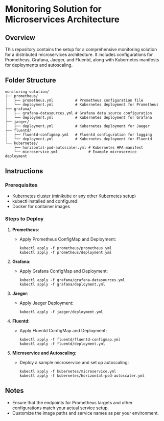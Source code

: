 # Monitoring Solution for Microservices Architecture

## Overview
This repository contains the setup for a comprehensive monitoring solution for a distributed microservices architecture. It includes configurations for Prometheus, Grafana, Jaeger, and Fluentd, along with Kubernetes manifests for deployments and autoscaling.

## Folder Structure
```
monitoring-solution/
├── prometheus/
│   ├── prometheus.yml          # Prometheus configuration file
│   └── deployment.yml          # Kubernetes deployment for Prometheus
├── grafana/
│   ├── grafana-datasources.yml # Grafana data source configuration
│   └── deployment.yml          # Kubernetes deployment for Grafana
├── jaeger/
│   ├── deployment.yml          # Kubernetes deployment for Jaeger
├── fluentd/
│   ├── fluentd-configmap.yml   # Fluentd configuration for logging
│   └── deployment.yml          # Kubernetes deployment for Fluentd
└── kubernetes/
    ├── horizontal-pod-autoscaler.yml # Kubernetes HPA manifest
    └── microservice.yml              # Example microservice deployment
```

## Instructions

### Prerequisites
- Kubernetes cluster (minikube or any other Kubernetes setup)
- kubectl installed and configured
- Docker for container images

### Steps to Deploy

1. **Prometheus**:
    - Apply Prometheus ConfigMap and Deployment:
      ```
      kubectl apply -f prometheus/prometheus.yml
      kubectl apply -f prometheus/deployment.yml
      ```

2. **Grafana**:
    - Apply Grafana ConfigMap and Deployment:
      ```
      kubectl apply -f grafana/grafana-datasources.yml
      kubectl apply -f grafana/deployment.yml
      ```

3. **Jaeger**:
    - Apply Jaeger Deployment:
      ```
      kubectl apply -f jaeger/deployment.yml
      ```

4. **Fluentd**:
    - Apply Fluentd ConfigMap and Deployment:
      ```
      kubectl apply -f fluentd/fluentd-configmap.yml
      kubectl apply -f fluentd/deployment.yml
      ```

5. **Microservice and Autoscaling**:
    - Deploy a sample microservice and set up autoscaling:
      ```
      kubectl apply -f kubernetes/microservice.yml
      kubectl apply -f kubernetes/horizontal-pod-autoscaler.yml
      ```

## Notes
- Ensure that the endpoints for Prometheus targets and other configurations match your actual service setup.
- Customize the image paths and service names as per your environment.

